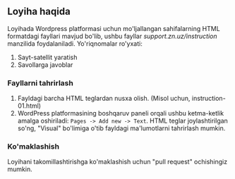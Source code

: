 ## Loyiha haqida

Loyihada Wordpress platformasi uchun mo'ljallangan sahifalarning HTML formatdagi fayllari mavjud bo'lib, ushbu fayllar _support.zn.uz/instruction_ manzilida foydalaniladi. Yo'riqnomalar ro'yxati:
1. Sayt-satellit yaratish
2. Savollarga javoblar

### Fayllarni tahrirlash

1. Fayldagi barcha HTML teglardan nusxa olish. (Misol uchun, instruction-01.html)
2. WordPress platformasining boshqaruv paneli orqali ushbu ketma-ketlik amalga oshiriladi: `Pages -> Add new -> Text`. HTML teglar joylashtirilgan so'ng, "Visual" bo'limiga o'tib fayldagi ma'lumotlarni tahrirlash mumkin.

### Ko'maklashish
Loyihani takomillashtirishga ko'maklashish uchun "pull request" ochishingiz mumkin.
